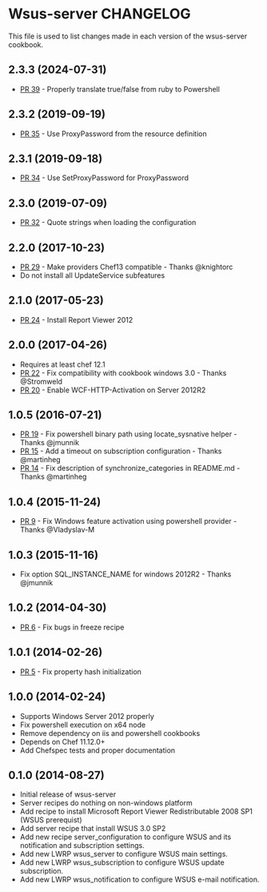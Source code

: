 Wsus-server CHANGELOG
==============
This file is used to list changes made in each version of the wsus-server cookbook.

2.3.3 (2024-07-31)
------------------
- [PR 39](https://github.com/criteo-cookbooks/wsus-server/pull/39) - Properly translate true/false from ruby to Powershell

2.3.2 (2019-09-19)
------------------
- [PR 35](https://github.com/criteo-cookbooks/wsus-server/pull/35) - Use ProxyPassword from the resource definition

2.3.1 (2019-09-18)
------------------
- [PR 34](https://github.com/criteo-cookbooks/wsus-server/pull/34) - Use SetProxyPassword for ProxyPassword

2.3.0 (2019-07-09)
------------------
- [PR 32](https://github.com/criteo-cookbooks/wsus-server/pull/32) - Quote strings when loading the configuration

2.2.0 (2017-10-23)
------------------
- [PR 29](https://github.com/criteo-cookbooks/wsus-server/pull/29) - Make providers Chef13 compatible - Thanks @knightorc
- Do not install all UpdateService subfeatures

2.1.0 (2017-05-23)
------------------
- [PR 24](https://github.com/criteo-cookbooks/wsus-server/pull/24) - Install Report Viewer 2012

2.0.0 (2017-04-26)
------------------
- Requires at least chef 12.1
- [PR 22](https://github.com/criteo-cookbooks/wsus-server/pull/22) - Fix compatibility with cookbook windows 3.0 - Thanks @Stromweld
- [PR 20](https://github.com/criteo-cookbooks/wsus-server/pull/20) - Enable WCF-HTTP-Activation on Server 2012R2

1.0.5 (2016-07-21)
------------------
- [PR 19](https://github.com/criteo-cookbooks/wsus-server/pull/19) - Fix powershell binary path using locate_sysnative helper - Thanks @jmunnik
- [PR 15](https://github.com/criteo-cookbooks/wsus-server/pull/15) - Add a timeout on subscription configuration - Thanks @martinheg
- [PR 14](https://github.com/criteo-cookbooks/wsus-server/pull/14) - Fix description of synchronize_categories in README.md - Thanks @martinheg

1.0.4 (2015-11-24)
------------------
- [PR 9](https://github.com/criteo-cookbooks/wsus-server/pull/9) - Fix Windows feature activation using powershell provider - Thanks @Vladyslav-M

1.0.3 (2015-11-16)
------------------
-  Fix option SQL_INSTANCE_NAME for windows 2012R2 - Thanks @jmunnik

1.0.2 (2014-04-30)
------------------
- [PR 6](https://github.com/criteo-cookbooks/wsus-server/pull/6) - Fix bugs in freeze recipe

1.0.1 (2014-02-26)
------------------
- [PR 5](https://github.com/criteo-cookbooks/wsus-server/pull/5) - Fix property hash initialization

1.0.0 (2014-02-24)
------------------
- Supports Windows Server 2012 properly
- Fix powershell execution on x64 node
- Remove dependency on iis and powershell cookbooks
- Depends on Chef 11.12.0+
- Add Chefspec tests and proper documentation

0.1.0 (2014-08-27)
------------------
- Initial release of wsus-server
- Server recipes do nothing on non-windows platform
- Add recipe to install Microsoft Report Viewer Redistributable 2008 SP1 (WSUS prerequist)
- Add server recipe that install WSUS 3.0 SP2
- Add new recipe server_configuration to configure WSUS and its notification and subscription settings.
- Add new LWRP wsus_server to configure WSUS main settings.
- Add new LWRP wsus_subscription to configure WSUS update subscription.
- Add new LWRP wsus_notification to configure WSUS e-mail notification.

